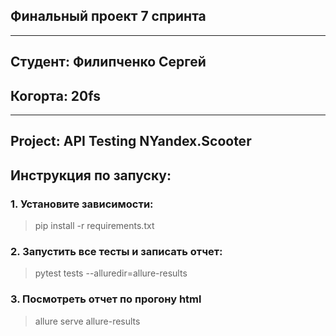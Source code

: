 ## Финальный проект 7 спринта
<hr>

## Студент: Филипченко Сергей

## <h>Когорта: 20fs</h>
<hr>

## <h>Project: API Testing NYandex.Scooter</h>

## <h>Инструкция по запуску:</h>

### <h>1. Установите зависимости:</h>

> pip install -r requirements.txt</h>

### <h>2. Запустить все тесты и записать отчет:</h>

> pytest tests --alluredir=allure-results

### <h>3. Посмотреть отчет по прогону html</h>

> allure serve allure-results
